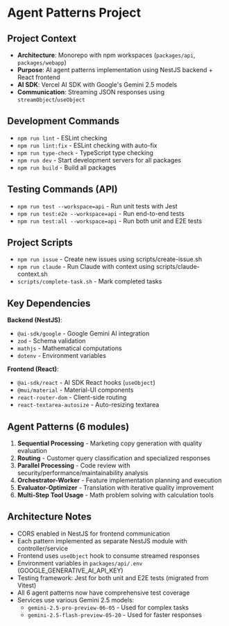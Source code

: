 # Agent Patterns Project

## Project Context
- **Architecture**: Monorepo with npm workspaces (`packages/api`, `packages/webapp`)
- **Purpose**: AI agent patterns implementation using NestJS backend + React frontend
- **AI SDK**: Vercel AI SDK with Google's Gemini 2.5 models
- **Communication**: Streaming JSON responses using `streamObject`/`useObject`

## Development Commands
- `npm run lint` - ESLint checking
- `npm run lint:fix` - ESLint checking with auto-fix
- `npm run type-check` - TypeScript type checking
- `npm run dev` - Start development servers for all packages
- `npm run build` - Build all packages

## Testing Commands (API)
- `npm run test --workspace=api` - Run unit tests with Jest
- `npm run test:e2e --workspace=api` - Run end-to-end tests
- `npm run test:all --workspace=api` - Run both unit and E2E tests

## Project Scripts
- `npm run issue` - Create new issues using scripts/create-issue.sh
- `npm run claude` - Run Claude with context using scripts/claude-context.sh
- `scripts/complete-task.sh` - Mark completed tasks

## Key Dependencies
**Backend (NestJS)**:
- `@ai-sdk/google` - Google Gemini AI integration
- `zod` - Schema validation
- `mathjs` - Mathematical computations
- `dotenv` - Environment variables

**Frontend (React)**:
- `@ai-sdk/react` - AI SDK React hooks (`useObject`)
- `@mui/material` - Material-UI components
- `react-router-dom` - Client-side routing
- `react-textarea-autosize` - Auto-resizing textarea

## Agent Patterns (6 modules)
1. **Sequential Processing** - Marketing copy generation with quality evaluation
2. **Routing** - Customer query classification and specialized responses
3. **Parallel Processing** - Code review with security/performance/maintainability analysis
4. **Orchestrator-Worker** - Feature implementation planning and execution
5. **Evaluator-Optimizer** - Translation with iterative quality improvement
6. **Multi-Step Tool Usage** - Math problem solving with calculation tools

## Architecture Notes
- CORS enabled in NestJS for frontend communication
- Each pattern implemented as separate NestJS module with controller/service
- Frontend uses `useObject` hook to consume streamed responses
- Environment variables in `packages/api/.env` (GOOGLE_GENERATIVE_AI_API_KEY)
- Testing framework: Jest for both unit and E2E tests (migrated from Vitest)
- All 6 agent patterns now have comprehensive test coverage
- Services use various Gemini 2.5 models:
  - `gemini-2.5-pro-preview-06-05` - Used for complex tasks
  - `gemini-2.5-flash-preview-05-20` - Used for faster responses